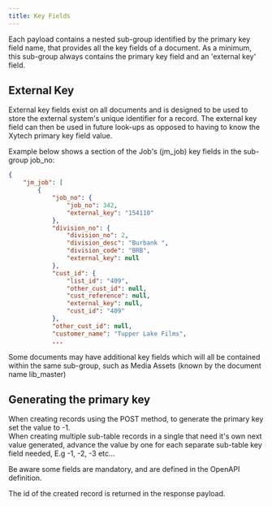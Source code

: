 ```yaml
---
title: Key Fields
---
```

Each payload contains a nested sub-group identified by the primary key field name, that provides all the key fields of a document. As a minimum, this sub-group always contains the primary key field and an 'external key' field.

## External Key
External key fields exist on all documents and is designed to be used to store the external system's unique identifier for a record. The external key field can then be used in future look-ups as opposed to having to know the Xytech primary key field value.

Example below shows a section of the Job's (jm_job) key fields in the sub-group job_no:
```JSON
{
    "jm_job": [
        {
            "job_no": {
                "job_no": 342,
                "external_key": "154110"
            },
            "division_no": {
                "division_no": 2,
                "division_desc": "Burbank ",
                "division_code": "BRB",
                "external_key": null
            },
            "cust_id": {
                "list_id": "409",
                "other_cust_id": null,
                "cust_reference": null,
                "external_key": null,
                "cust_id": "409"
            },
            "other_cust_id": null,
            "customer_name": "Tupper Lake Films",
            ...
```

 Some documents may have additional key fields which will all be contained within the same sub-group, such as Media Assets (known by the document name lib_master) 
## Generating the primary key 
When creating records using the POST method, to generate the primary key set the value to -1.  
When creating multiple sub-table records in a single that need it's own next value generated, advance the value by one for each separate sub-table key field needed, E.g -1, -2, -3 etc…

Be aware some fields are mandatory, and are defined in the OpenAPI definition.

The id of the created record is returned in the response payload.